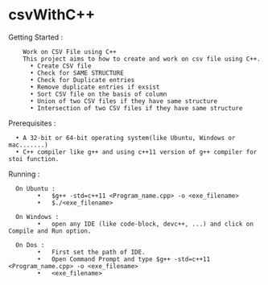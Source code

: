 # csvWithC++

Getting Started :
   
        Work on CSV File using C++
        This project aims to how to create and work on csv file using C++.
          •	Create CSV file
          •	Check for SAME STRUCTURE
          •	Check for Duplicate entries
          •	Remove duplicate entries if exsist
          •	Sort CSV file on the basis of column
          •	Union of two CSV files if they have same structure
          •	Intersection of two CSV files if they have same structure

Prerequisites :

      •	A 32-bit or 64-bit operating system(like Ubuntu, Windows or mac.......)
      •	C++ compiler like g++ and using c++11 version of g++ compiler for stoi function.

Running :

      On Ubuntu :
            •	$g++ -std=c++11 <Program_name.cpp> -o <exe_filename>
            •	$./<exe_filename>

      On Windows :
            •	open any IDE (like code-block, devc++, ...) and click on Compile and Run option.

      On Dos :
            •	First set the path of IDE.
            •	Open Command Prompt and type $g++ -std=c++11 <Program_name.cpp> -o <exe_filename>
            •	<exe_filename>


